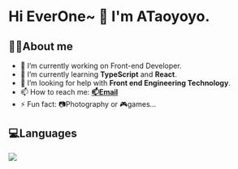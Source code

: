 # Hi EverOne~ 👋 I'm ATaoyoyo.

<!--
**ATaoyoyo/ATaoyoyo** is a ✨ _special_ ✨ repository because its `README.md` (this file) appears on your GitHub profile.

Here are some ideas to get you started:

- 🔭 I’m currently working on web front end.
- 🌱 I’m currently learning TypeScript and React.
- 👯 I’m looking to collaborate on web front end.
- 🤔 I’m looking for help with advanced front end.
- 💬 Ask me about ...
- 📫 How to reach me: ataoyoyo@foxmail.com
- ⚡ Fun fact: Photography or games...
-->

## 👨‍💻About me
- 🔭 I’m currently working on Front-end Developer.
- 🌱 I’m currently learning **TypeScript** and **React**.
- 🤔 I’m looking for help with **Front end Engineering Technology**.
- 📫 How to reach me: **[📫Email](ataoyoyo@foxmail.com)**
- ⚡ Fun fact: 📷Photography or 🎮games...

## 💻Languages
<a href="https://github.com/ATaoyoyo/">
  <img align="" src="https://github-readme-stats.vercel.app/api/top-langs/?username=ATaoyoyo&layout=compact&count_private=true" />
</a>

<!-- <a href="https://github.com/ATaoyoyo/">
  <img align="right" src="https://github-readme-stats.vercel.app/api?username=ATaoyoyo&hide=prs,contribs&count_private=true&show_icons=true" />
</a> -->





